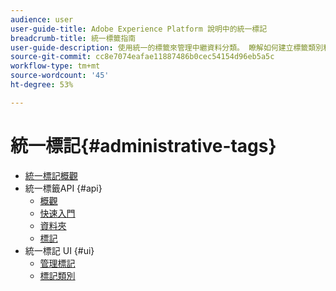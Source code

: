 ```yaml
---
audience: user
user-guide-title: Adobe Experience Platform 說明中的統一標記
breadcrumb-title: 統一標籤指南
user-guide-description: 使用統一的標籤來管理中繼資料分類。 瞭解如何建立標籤類別和標籤。
source-git-commit: cc8e7074eafae11887486b0cec54154d96eb5a5c
workflow-type: tm+mt
source-wordcount: '45'
ht-degree: 53%

---
```



# 統一標記{#administrative-tags}

* [統一標記概觀](overview.md)
* 統一標籤API {#api}
   * [概觀](api/overview.md)
   * [快速入門](api/getting-started.md)
   * [資料夾](api/folders.md)
   * [標記](api/tags.md)
* 統一標記 UI {#ui}
   * [管理標記](ui/managing-tags.md)
   * [標記類別](ui/tags-categories.md)
